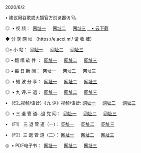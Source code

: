 <p>2020/6/2
<p>• 建议用谷歌或火狐官方浏览器访问。
<p>◎  • 视 频： 
<a href="http://hbp.shirokuriwaki.com/" target="_blank">网址一</a> 　 
<a href="http://hds.shirokuriwaki.com/" target="_blank">网址二</a> 　 
<a href="http://hal.shirokuriwaki.com/b.html" target="_blank">网址三</a>
<a href="https://yadi.sk/d/d0sUeAOpal3njw" target="_blank">　• 云下载 </a></p>
<p>◆ 分 享 网 址 （https://e.acci.ml/ 请 收 藏） </p>

<p>◎•  小 站：  
<a href="http://hbp.shirokuriwaki.com/f.html" target="_blank">网址一</a> 　 
<a href="http://hds.shirokuriwaki.com/h.html" target="_blank">网址二</a> 　 
<a href="http://hal.shirokuriwaki.com/k/" target="_blank">网址三</a></p><p>

<p>◎  • 翻 墙 软 件 ：  
<a href="http://hbp.shirokuriwaki.com/ff/" target="_blank">网址一</a> 　 
<a href="http://hds.shirokuriwaki.com/s/read/a1_nd.html" target="_blank">网址二</a> 　 
<a href="http://hal.shirokuriwaki.com/ff/index.html" target="_blank">网址三</a></p>
<p>◎  • 每 日 新 闻：  
<a href="http://hbp.shirokuriwaki.com/day/" target="_blank">网址一</a> 　 
<a href="http://hds.shirokuriwaki.com/day/" target="_blank">网址二</a> 　 
<a href="http://hal.shirokuriwaki.com/day/index.html" target="_blank">网址三</a></p>
<p>◎   • 短 波 分 享：  
<a href="http://hbp.shirokuriwaki.com/h/" target="_blank">网址一</a> 　 
<a href="http://hds.shirokuriwaki.com/h/" target="_blank">网址二</a> 　 
<a href="http://hal.shirokuriwaki.com/h/index.html" target="_blank">网址三</a></p>
<p>◎   • 九 评.三 退：  
<a href="http://hbp.shirokuriwaki.com/t/" target="_blank">网址一</a> 　 
<a href="http://hds.shirokuriwaki.com/v2/index.html" target="_blank">网址二</a> 　 
<a href="http://hal.shirokuriwaki.com/tt/index.html" target="_blank">网址三</a> 　</p>
<p>  • （E2_视频/语音）《九 评》视频/语音: 
<a href="http://hbp.shirokuriwaki.com/7738.html" target="_blank">网址一</a> 　 
<a href="http://hds.shirokuriwaki.com/7614.html" target="_blank">网址二</a> 　 
<a href="http://hal.shirokuriwaki.com/7633.html" target="_blank">网址三</a></p>
<p>◎   • 三 退 管 道...退 党 网：  
<a href="http://hbp.shirokuriwaki.com/go/td1.html" target="_blank">网址一</a> 　 
<a href="http://hds.shirokuriwaki.com/go/td2.html" target="_blank">网址二</a> 　 
<a href="http://hal.shirokuriwaki.com/go/td3.html" target="_blank">网址三</a></p>
<p>  • （F1） 三 退 管 道（一）： 
<a href="http://hbp.shirokuriwaki.com/dd/" target="_blank">网址一</a> 　 
<a href="http://hds.shirokuriwaki.com/s/read/a1_tdx.html" target="_blank">网址二</a> 　 
<a href="http://hal.shirokuriwaki.com/dd/" target="_blank">网址三</a></p>
<p>  • （F2）三 退 管 道（二）： 
<a href="http://hds.shirokuriwaki.com/d/" target="_blank">网址一</a> 　 
<a href="http://hbp.shirokuriwaki.com/d/index.html" target="_blank">网址二</a> 　 
<a href="http://hal.shirokuriwaki.com/d/" target="_blank">网址三</a></p>
<p>◎   • PDF电子书：  
<a href="http://hbp.shirokuriwaki.com/p/" target="_blank">网址一</a> 　 
<a href="http://hds.shirokuriwaki.com/p/index.html" target="_blank">网址二</a> 　 
<a href="http://hal.shirokuriwaki.com/p/" target="_blank">网址三</a></p>
